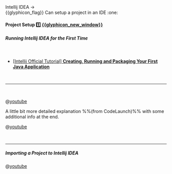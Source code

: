<div id="path">Intellij IDEA → </div>
<span id="outcomes">{{glyphicon_flag}} Can setup a project in an IDE :one:</span>

<div id="title">

#### Project Setup :one: [{{glyphicon_new_window}}]({{baseUrl}}/intellij/projectSetup/index.html)

</div>

<div id="body">

##### Running Intellij IDEA for the First Time

<tabs> 
  <tab header=":abc:">

* [[Intellij Official Tutorial] **Creating, Running and Packaging Your First Java Application**](https://www.jetbrains.com/help/idea/creating-running-and-packaging-your-first-java-application.html)

  <hr></tab>
  <tab header=":tv:">

@[youtube](c0efB_CKOYo)

A little bit more detailed explanation %%(from CodeLaunch)%% with some additional info at the end.

@[youtube](https://www.youtube.com/watch?v=S764o0mAXhg)

  <hr></tab>
</tabs>

##### Importing a Project to Intellij IDEA

@[youtube](WIYTktB1bT4)

</div>

<div id="extras">
</div>